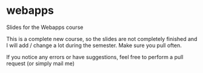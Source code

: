# webapps
Slides for the Webapps course

This is a complete new course, so the slides are not completely finished and I will add / change a lot during the semester. Make sure you pull often.

If you notice any errors or have suggestions, feel free to perform a pull request (or simply mail me)
